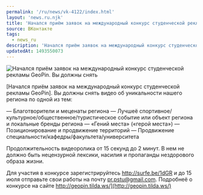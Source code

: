 ```yaml
---
permalink: '/ru/news/vk-4122/index.html'
layout: 'news.ru.njk'
title: 'Начался приём заявок на международный конкурс студенческой рекламы GeoPin.'
source: ВКонтакте
tags:
  - news_ru
description: 'Начался приём заявок на международный конкурс студенческой рекламы GeoPin.'
updatedAt: 1493550073
---
```

![Начался приём заявок на международный конкурс студенческой рекламы GeoPin. Вы должны снять](https://sun9-38.userapi.com/c639524/v639524501/20101/tFCohPzSHE0.jpg)

[Начался приём заявок на международный конкурс студенческой рекламы GeoPin]. Вы должны снять видео об уникальности нашего региона по одной из тем:

— Благотворители и меценаты региона
— Лучшеё спортивное/культурное/общественное/туристическое событие или объект региона и локальные бренды региона
— «Гений места» («герой места»)
— Позиционирование и продвижение территорий
— Продвижение специальности/кафедры/факультета/университета

Продолжительность видеоролика от 15 секунд до 2 минут. В нем не должно быть нецензурной лексики, насилия и пропаганды нездорового образа жизни.

Для участия в конкурсе зарегистрируйтесь http://surfe.be/1dGR и до 15 июля отправьте свои работы на почту pr.pstu@gmail.com.
Подробнеё о конкурсе на сайте http://geopin.tilda.ws/](http://geopin.tilda.ws/)
